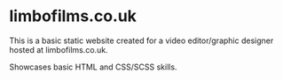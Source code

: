 # limbofilms.co.uk

This is a basic static website created for a video editor/graphic designer hosted at limbofilms.co.uk.

Showcases basic HTML and CSS/SCSS skills.